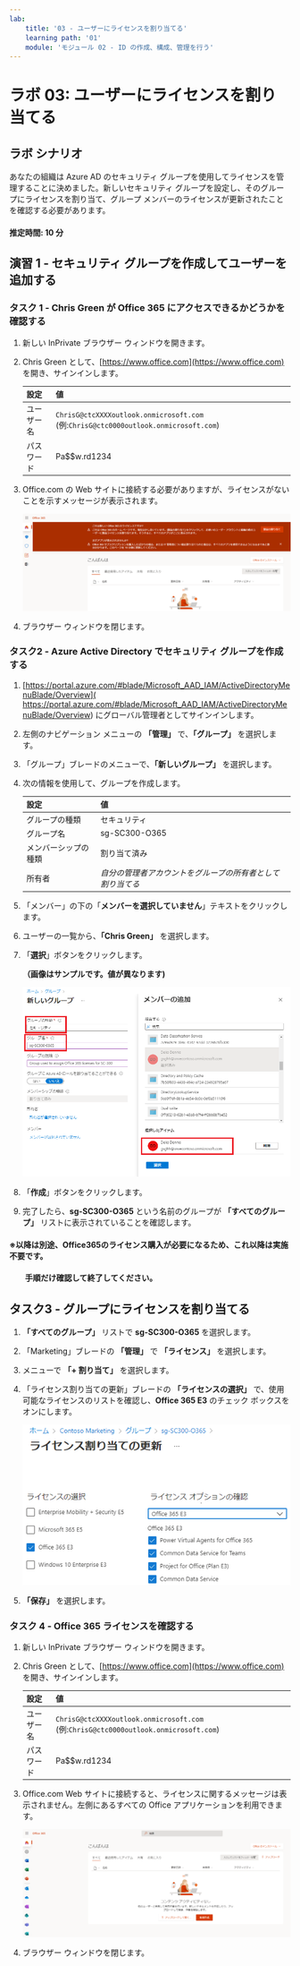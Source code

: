 ```yaml
---
lab:
    title: '03 - ユーザーにライセンスを割り当てる'
    learning path: '01'
    module: 'モジュール 02 - ID の作成、構成、管理を行う'
---
```


# ラボ 03: ユーザーにライセンスを割り当てる

## ラボ シナリオ

あなたの組織は Azure AD のセキュリティ グループを使用してライセンスを管理することに決めました。新しいセキュリティ グループを設定し、そのグループにライセンスを割り当て、グループ メンバーのライセンスが更新されたことを確認する必要があります。

#### 推定時間: 10 分

## 演習 1 - セキュリティ グループを作成してユーザーを追加する

### タスク 1 - Chris Green が Office 365 にアクセスできるかどうかを確認する

1. 新しい InPrivate ブラウザー ウィンドウを開きます。

2. Chris Green として、[https://www.office.com](https://www.office.com) を開き、サインインします。

    | **設定**   | **値**                                                       |
    | :--------- | :----------------------------------------------------------- |
    | ユーザー名 | `ChrisG@ctcXXXXoutlook.onmicrosoft.com`　(例:`ChrisG@ctc0000outlook.onmicrosoft.com`) |
    | パスワード | Pa$$w.rd1234                                                 |

4. Office.com の Web サイトに接続する必要がありますが、ライセンスがないことを示すメッセージが表示されます。

    ![画面イメージ: Delia Dennis がログインしている Office.com の Web サイト。ライセンスが割り当てられていないため、Office アプリケーションは利用できません。](./media/delia-no-office-license.png)
    
5. ブラウザー ウィンドウを閉じます。

### タスク2 - Azure Active Directory でセキュリティ グループを作成する

1. [https://portal.azure.com/#blade/Microsoft_AAD_IAM/ActiveDirectoryMenuBlade/Overview]( https://portal.azure.com/#blade/Microsoft_AAD_IAM/ActiveDirectoryMenuBlade/Overview) にグローバル管理者としてサインインします。

2. 左側のナビゲーション メニューの **「管理」** で、**「グループ」** を選択します。

3. 「グループ」ブレードのメニューで、**「新しいグループ」** を選択します。

4. 次の情報を使用して、グループを作成します。

    | **設定**| **値**|
    | :--- | :--- |
    | グループの種類| セキュリティ|
    | グループ名| sg-SC300-O365|
    | メンバーシップの種類| 割り当て済み|
    | 所有者| *自分の管理者アカウントをグループの所有者として割り当てる*|

5. 「メンバー」の下の「**メンバーを選択していません**」テキストをクリックします。

6. ユーザーの一覧から、**「Chris Green」** を選択します。

7. 「**選択**」ボタンをクリックします。

    **（画像はサンプルです。値が異なります)**

    ![「グループの種類」、「グループ名」、「所有者」、「メンバー」が強調表示された「新しいグループ」ブレードが表示されている画面イメージ](./media/lp1-mod2-create-group.png)

8. 「**作成**」ボタンをクリックします。

9. 完了したら、**sg-SC300-O365** という名前のグループが **「すべてのグループ」** リストに表示されていることを確認します。



#### ※以降は別途、Office365のライセンス購入が必要になるため、これ以降は実施不要です。

#### 　　手順だけ確認して終了してください。　



## タスク3 - グループにライセンスを割り当てる

1. **「すべてのグループ」** リストで **sg-SC300-O365** を選択します。
2. 「Marketing」ブレードの **「管理」** で **「ライセンス」** を選択します。
3. メニューで **「+ 割り当て」** を選択します。
4. 「ライセンス割り当ての更新」ブレードの **「ライセンスの選択」** で、使用可能なライセンスのリストを確認し、**Office 365 E3** のチェック ボックスをオンにします。

    ![選択され、グループに割り当てられているライセンスを表示した画面イメージ。「ライセンスの確認」メニューも選択され、複数選択オプションが表示されます。](./media/lp1-mod2-assign-license-group.png)

6. **「保存」** を選択します。

### タスク 4 - Office 365 ライセンスを確認する

1. 新しい InPrivate ブラウザー ウィンドウを開きます。

2. Chris Green として、[https://www.office.com](https://www.office.com) を開き、サインインします。

    | **設定**   | **値**                                                       |
    | :--------- | :----------------------------------------------------------- |
    | ユーザー名 | `ChrisG@ctcXXXXoutlook.onmicrosoft.com`　(例:`ChrisG@ctc0000outlook.onmicrosoft.com`) |
    | パスワード | Pa$$w.rd1234                                                 |

4. Office.com Web サイトに接続すると、ライセンスに関するメッセージは表示されません。左側にあるすべての Office アプリケーションを利用できます。

    ![画面イメージ: Delia Dennis がログインしている Office.com の Web サイト。ライセンスが割り当てられているため、Office アプリケーションが利用できます。](./media/delia-office-license.png)
    
4. ブラウザー ウィンドウを閉じます。
